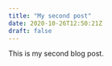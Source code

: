 ```yaml
---
title: "My second post"
date: 2020-10-26T12:50:21Z
draft: false
---
```


This is my second blog post.
